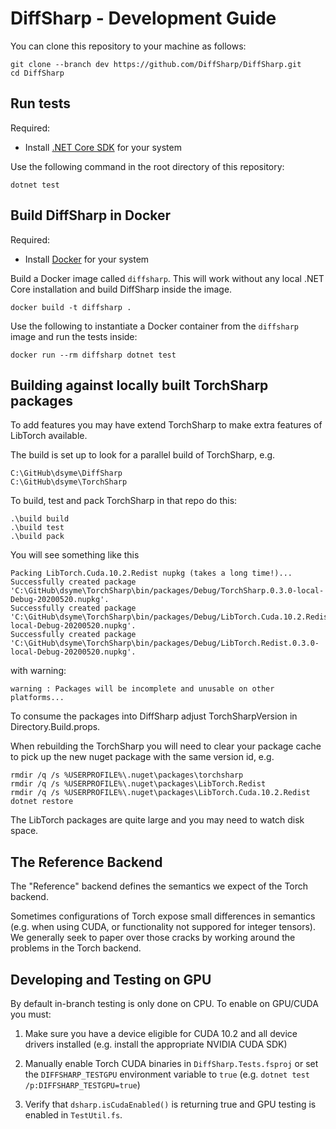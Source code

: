 # DiffSharp - Development Guide

You can clone this repository to your machine as follows:
```
git clone --branch dev https://github.com/DiffSharp/DiffSharp.git
cd DiffSharp
```

## Run tests

Required:
- Install [.NET Core SDK](https://dotnet.microsoft.com/download) for your system

Use the following command in the root directory of this repository:
```
dotnet test
```

## Build DiffSharp in Docker

Required:
- Install [Docker](https://hub.docker.com/search/?type=edition&offering=community) for your system

Build a Docker image called `diffsharp`. This will work without any local .NET Core installation and build DiffSharp inside the image.
```
docker build -t diffsharp .
```

Use the following to instantiate a Docker container from the `diffsharp` image and run the tests inside:
```
docker run --rm diffsharp dotnet test
```

## Building against locally built TorchSharp packages

To add features you may have extend TorchSharp to make extra features of LibTorch available.

The build is set up to look for a parallel build of TorchSharp, e.g.

    C:\GitHub\dsyme\DiffSharp
    C:\GitHub\dsyme\TorchSharp

To build, test and pack TorchSharp in that repo do this:

    .\build build
    .\build test
    .\build pack

You will see something like this

    Packing LibTorch.Cuda.10.2.Redist nupkg (takes a long time!)...
    Successfully created package 'C:\GitHub\dsyme\TorchSharp\bin/packages/Debug/TorchSharp.0.3.0-local-Debug-20200520.nupkg'.
    Successfully created package 'C:\GitHub\dsyme\TorchSharp\bin/packages/Debug/LibTorch.Cuda.10.2.Redist.0.3.0-local-Debug-20200520.nupkg'.
    Successfully created package 'C:\GitHub\dsyme\TorchSharp\bin/packages/Debug/LibTorch.Redist.0.3.0-local-Debug-20200520.nupkg'.

with warning:

    warning : Packages will be incomplete and unusable on other platforms...

To consume the packages into DiffSharp adjust TorchSharpVersion in Directory.Build.props.

When rebuilding the TorchSharp you will need to clear your package cache to pick up the new nuget package with the same version id, e.g.

    rmdir /q /s %USERPROFILE%\.nuget\packages\torchsharp
    rmdir /q /s %USERPROFILE%\.nuget\packages\LibTorch.Redist
    rmdir /q /s %USERPROFILE%\.nuget\packages\LibTorch.Cuda.10.2.Redist
    dotnet restore

The LibTorch packages are quite large and you may need to watch disk space.

## The Reference Backend

The "Reference" backend defines the semantics we expect of the Torch backend.

Sometimes configurations of Torch expose small differences in semantics (e.g. when using CUDA, or functionality not suppored for integer tensors).  We generally seek to paper
over those cracks by working around the problems in the Torch backend. 

## Developing and Testing on GPU

By default in-branch testing is only done on CPU.  To enable on GPU/CUDA you must:

1. Make sure you have a device eligible for CUDA 10.2 and all device drivers installed (e.g. install the appropriate NVIDIA CUDA SDK)

2. Manually enable Torch CUDA binaries in `DiffSharp.Tests.fsproj` or set the `DIFFSHARP_TESTGPU` environment variable to `true` (e.g. `dotnet test /p:DIFFSHARP_TESTGPU=true`)

3. Verify that `dsharp.isCudaEnabled()` is returning true and GPU testing is enabled in `TestUtil.fs`.
